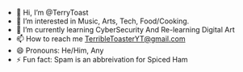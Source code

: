 - 👋 Hi, I’m @TerryToast
- 👀 I’m interested in Music, Arts, Tech, Food/Cooking.
- 🌱 I’m currently learning CyberSecurity And Re-learning Digital Art
- 📫 How to reach me TerribleToasterYT@gmail.com
- 😄 Pronouns: He/Him, Any
- ⚡ Fun fact: Spam is an abbreivation for Spiced Ham

<!---
TerryToast/TerryToast is a ✨ special ✨ repository because its `README.md` (this file) appears on your GitHub profile.
You can click the Preview link to take a look at your changes.
--->
